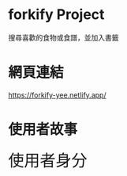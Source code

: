 # forkify Project

搜尋喜歡的食物或食譜，並加入書籤

# 網頁連結

https://forkify-yee.netlify.app/

# 使用者故事

<font size=6>使用者身分</font>

